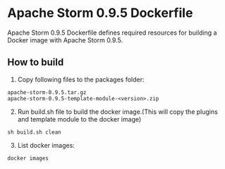 # Apache Storm 0.9.5 Dockerfile

Apache Storm 0.9.5 Dockerfile defines required resources for building a Docker image with Apache Storm 0.9.5.

## How to build

1. Copy following files to the packages folder:
```
apache-storm-0.9.5.tar.gz
apache-storm-0.9.5-template-module-<version>.zip
```

2. Run build.sh file to build the docker image.(This will copy the plugins and template module to the docker image)
```
sh build.sh clean
```

3. List docker images:
```
docker images
```